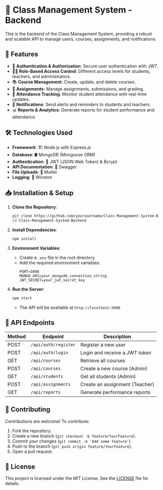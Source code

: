 # 🏫 Class Management System - Backend

This is the backend of the Class Management System, providing a robust and scalable API to manage users, courses, assignments, and notifications.

## 🚀 Features

- 🔐 **Authentication & Authorization**: Secure user authentication with JWT.
- 👩‍🏫 **Role-Based Access Control**: Different access levels for students, teachers, and administrators.
- 📚 **Course Management**: Create, update, and delete courses.
- 📝 **Assignments**: Manage assignments, submissions, and grading.
- 📅 **Attendance Tracking**: Monitor student attendance with real-time updates.
- 🔔 **Notifications**: Send alerts and reminders to students and teachers.
- 📊 **Reports & Analytics**: Generate reports for student performance and attendance.

## 🛠️ Technologies Used

- **Framework**: 🏗️ Node.js with Express.js
- **Database**: 🛢️ MongoDB (Mongoose ORM)
- **Authentication**: 🔑 JWT (JSON Web Token) & Bcrypt
- **API Documentation**: 📜 Swagger
- **File Uploads**: 📂 Multer
- **Logging**: 📖 Winston

## 📥 Installation & Setup

1. **Clone the Repository**:
   ```bash
   git clone https://github.com/yourusername/Class-Management-System-Backend.git
   cd Class-Management-System-Backend
   ```

2. **Install Dependencies**:
   ```bash
   npm install
   ```

3. **Environment Variables**:
   - Create a `.env` file in the root directory.
   - Add the required environment variables:
     ```
     PORT=5000
     MONGO_URI=your_mongodb_connection_string
     JWT_SECRET=your_jwt_secret_key
     ```

4. **Run the Server**:
   ```bash
   npm start
   ```
   - The API will be available at `http://localhost:5000`

## 📌 API Endpoints

| Method | Endpoint             | Description                      |
|--------|----------------------|----------------------------------|
| POST   | `/api/auth/register` | Register a new user             |
| POST   | `/api/auth/login`    | Login and receive a JWT token   |
| GET    | `/api/courses`       | Retrieve all courses            |
| POST   | `/api/courses`       | Create a new course (Admin)     |
| GET    | `/api/students`      | Get all students (Admin)        |
| POST   | `/api/assignments`   | Create an assignment (Teacher)  |
| GET    | `/api/reports`       | Generate performance reports    |

## 🤝 Contributing

Contributions are welcome! To contribute:

1. Fork the repository.
2. Create a new branch (`git checkout -b feature/YourFeature`).
3. Commit your changes (`git commit -m 'Add some feature'`).
4. Push to the branch (`git push origin feature/YourFeature`).
5. Open a pull request.

## 📜 License

This project is licensed under the MIT License. See the [LICENSE](LICENSE) file for details.
